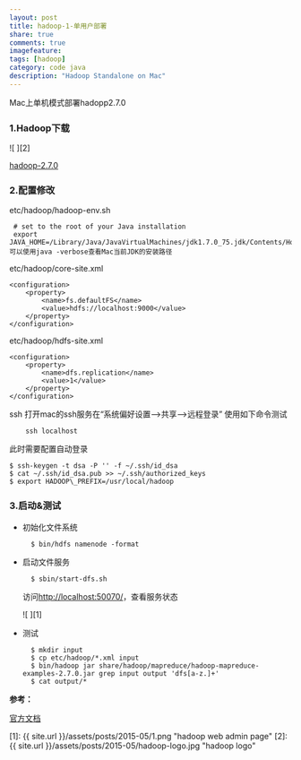 ```yaml
---
layout: post
title: hadoop-1-单用户部署
share: true
comments: true
imagefeature:
tags: [hadoop]
category: code java
description: "Hadoop Standalone on Mac"
---
```


Mac上单机模式部署hadopp2.7.0

<!--more-->

### 1.Hadoop下载

![ ][2]

[hadoop-2.7.0](http://www.apache.org/dyn/closer.cgi/hadoop/common/hadoop-2.7.0/hadoop-2.7.0.tar.gz)

### 2.配置修改
etc/hadoop/hadoop-env.sh
	 
	 # set to the root of your Java installation
  	 export JAVA_HOME=/Library/Java/JavaVirtualMachines/jdk1.7.0_75.jdk/Contents/Home
	可以使用java -verbose查看Mac当前JDK的安装路径

etc/hadoop/core-site.xml

	<configuration>
    	<property>
        	<name>fs.defaultFS</name>
        	<value>hdfs://localhost:9000</value>
	    </property>
	</configuration>

etc/hadoop/hdfs-site.xml


	<configuration>
    	<property>
        	<name>dfs.replication</name>
	        <value>1</value>
    	</property>
	</configuration>

ssh
打开mac的ssh服务在“系统偏好设置-->共享-->远程登录”
使用如下命令测试

		ssh localhost

此时需要配置自动登录

	$ ssh-keygen -t dsa -P '' -f ~/.ssh/id_dsa
	$ cat ~/.ssh/id_dsa.pub >> ~/.ssh/authorized_keys
	$ export HADOOP\_PREFIX=/usr/local/hadoop


### 3.启动&测试
* 初始化文件系统

		$ bin/hdfs namenode -format

* 启动文件服务

		$ sbin/start-dfs.sh
  
  访问[http://localhost:50070/](http://localhost:50070/)，查看服务状态
  
	![ ][1]

* 测试
		
		$ mkdir input
		$ cp etc/hadoop/*.xml input
		$ bin/hadoop jar share/hadoop/mapreduce/hadoop-mapreduce-examples-2.7.0.jar grep input output 'dfs[a-z.]+'
		$ cat output/*
		
		
**参考：**

[官方文档](http://hadoop.apache.org/docs/r2.7.0/hadoop-project-dist/hadoop-common/SingleCluster.html#Standalone_Operation)




[1]: {{ site.url }}/assets/posts/2015-05/1.png "hadoop web admin page"
[2]: {{ site.url }}/assets/posts/2015-05/hadoop-logo.jpg "hadoop logo"



